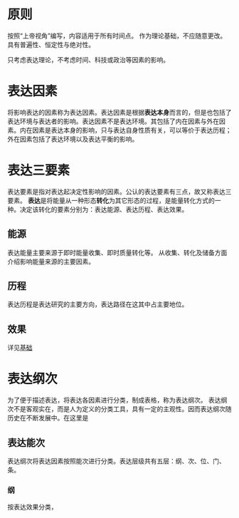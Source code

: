 # 原则
按照“上帝视角”编写，内容适用于所有时间点。
作为理论基础，不应随意更改。
具有普遍性、恒定性与绝对性。

只考虑表达理论，不考虑时间、科技或政治等因素的影响。
# 表达因素
将影响表达的因素称为表达因素。表达因素是根据**表达本身**而言的，但是也包括了表达环境与表达者的影响。表达因素不是表达环境。其包括了内在因素与外在因素。内在因素是表达本身的影响，只与表达自身性质有关，可以等价于表达历程；外在因素包括了表达环境以及表达平衡的影响。

# 表达三要素
表达要素是指对表达起决定性影响的因素。公认的表达要素有三点，故又称表达三要素。
**表达**是将能量从一种形态**转化**为其它形态的过程，是能量转化方式的一种。决定该转化的要素分别为：表达能源、表达历程、表达效果。
## 能源
表达能量主要来源于即时能量收集、即时质量转化等。
从收集、转化及储备方面介绍影响能量来源的主要因素。
## 历程
表达历程是表达研究的主要方向，表达路径在这其中占主要地位。
## 效果
详见[基础](效果/基础.md#七大要纲)

# 表达纲次
为了便于描述表达，将表达各因素进行分类，制成表格，称为表达纲次。
表达纲次不是客观实在，而是人为定义的分类工具，具有一定的主观性。因而表达纲次随历史在不断发展中。在这里是
## 表达能次
表达纲次将表达因素按照能次进行分类。表达层级共有五层：纲、次、位、门、条。
### 纲
按表达效果分类，